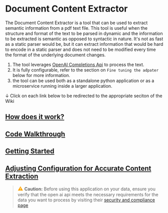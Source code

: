 # Document Content Extractor
The Document Content Extractor is a tool that can be used to extract semantic information from a pdf text file. This tool is useful when the structure and format of the text to be parsed in dynamic and the information to be extracted is semantic as opposed to syntactic in nature. It's not as fast as a static parser would be, but it can extract information that would be hard to encode in a static parser and does not need to be modified every time the format of the underlying document changes.

1. The tool leverages [OpenAI Completions Api](https://platform.openai.com/docs/guides/gpt/completions-api) to process the text.
2. It is fully configurable, refer to the section on `Fine tuning the adpater` below for more information.
3. the tool can be used both as a standalone python application or as a microservice running inside a larger application.

&#x2193; Click on each link below to be redirected to the appropriate seciton of the Wiki 

## [How does it work?](https://github.com/atbasu/document-content-extractor/wiki/How-does-it-work%3F)


## [Code Walkthrough](https://github.com/atbasu/document-content-extractor/wiki/Code-Walkthrough)


## [Getting Started](https://github.com/atbasu/document-content-extractor/wiki/Getting-Started)

## [Adjusting Configuration for Accurate Content Extraction](https://github.com/atbasu/document-content-extractor/wiki/Adjusting-Configuration-for-Accurate-Content-Extraction#introduction)


> <span style="color: #FFA500; font-size: 1.2em;">⚠️</span> **Caution:** Before using this application on your data, ensure you verify that the open ai api meets the necessary requirements for the data you want to process by visiting their [security and compliance page](https://openai.com/security)
